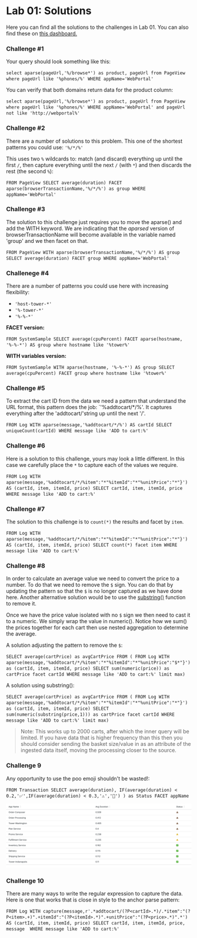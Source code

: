 # Lab 01: Solutions
Here you can find all the solutions to the challenges in Lab 01. You can also find these on [this dashboard.](https://onenr.io/0dQeLKPJWje)

### Challenge #1
Your query should look something like this:
```
select aparse(pageUrl,'%/browse*') as product, pageUrl from PageView where pageUrl like '%phones/%' WHERE appName='WebPortal' 
```

You can verify that both domains return data for the product column:
```
select aparse(pageUrl,'%/browse*') as product, pageUrl from PageView where pageUrl like '%phones/%' WHERE appName='WebPortal' and pageUrl not like 'http://webportal%' 
```


### Challenge #2
There are a number of solutions to this problem. This one of the shortest patterns you could use: `'%/*/%'`

This uses two `%` wildcards to: match (and discard) everything up until the first `/`, then capture everything until the next `/` (with `*`) and then discards the rest (the second `%`):

```
FROM PageView SELECT average(duration) FACET aparse(browserTransactionName,'%/*/%') as group WHERE appName='WebPortal'
```

### Challenge #3
The solution to this challenge just requires you to move the aparse() and add the WITH keyword. We are indicating that the *aparsed* version of browserTransactionName will become available in the variable named 'group' and we then facet on that.

```
FROM PageView WITH aparse(browserTransactionName,'%/*/%') AS group SELECT average(duration) FACET group WHERE appName='WebPortal'
```

### Challenege #4
There are a number of patterns you could use here with increasing flexibility:
- `'host-tower-*'`
- `'%-tower-*'`
- `'%-%-*'`

**FACET version:**
```
FROM SystemSample SELECT average(cpuPercent) FACET aparse(hostname, '%-%-*') AS group where hostname like '%tower%'
```

**WITH variables version:**
```
FROM SystemSample WITH aparse(hostname, '%-%-*') AS group SELECT average(cpuPercent) FACET group where hostname like '%tower%'
```

### Challenge #5
To extract the cart ID from the data we need a pattern that understand the URL format, this pattern does the job: `'%addtocart/*/%'. It captures everything after the 'addtocart/'string up until the next '/'.

```
FROM Log WITH aparse(message,'%addtocart/*/%') AS cartId SELECT uniqueCount(cartId) WHERE message like 'ADD to cart:%'
```

### Challenge #6
Here is a solution to this challenge, yours may look a little different. In this case we carefully place the `*` to capture each of the values we require.

```
FROM Log WITH aparse(message,'%addtocart/*/%item":"*"%itemId":"*"%unitPrice":"*"}') AS (cartId, item, itemId, price) SELECT cartId, item, itemId, price  WHERE message like 'ADD to cart:%'
```

### Challenge #7
The solution to this challenge is to `count(*)` the results and facet by `item`.

```
FROM Log WITH aparse(message,'%addtocart/*/%item":"*"%itemId":"*"%unitPrice":"*"}') AS (cartId, item, itemId, price) SELECT count(*) facet item WHERE message like 'ADD to cart:%' 
```

### Challenge #8
In order to calculate an average value we need to convert the price to a number. To do that we need to remove the `$` sign. You can do that by updating the pattern so that the `$` is no longer captured as we have done here. Another alternative solution would be to use the [substring()](https://docs.newrelic.com/docs/query-your-data/nrql-new-relic-query-language/get-started/nrql-syntax-clauses-functions/#func-substring) function to remove it.

Once we have the price value isolated with no `$` sign we then need to cast it to a numeric. We simply wrap the value in numeric(). Notice how we sum() the prices together for each cart then use nested aggregation to determine the average.

A solution adjusting the pattern to remove the `$`:
```
SELECT average(cartPrice) as avgCartPrice FROM ( FROM Log WITH aparse(message,'%addtocart/*/%item":"*"%itemId":"*"%unitPrice":"$*"}') as (cartId, item, itemId, price) SELECT sum(numeric(price)) as cartPrice facet cartId WHERE message like 'ADD to cart:%' limit max)
```

A solution using substring():
```
SELECT average(cartPrice) as avgCartPrice FROM ( FROM Log WITH aparse(message,'%addtocart/*/%item":"*"%itemId":"*"%unitPrice":"*"}') as (cartId, item, itemId, price) SELECT sum(numeric(substring(price,1))) as cartPrice facet cartId WHERE message like 'ADD to cart:%' limit max)
```

> Note: This works up to 2000 carts, after which the inner query will be limited. If you have data that is higher frequency than this then you should consider sending the basket size/value in as an attribute of the ingested data itself, moving the processing closer to the source.

### Challenge 9
Any opportunity to use the poo emoji shouldn't be wasted!:

```
FROM Transaction SELECT average(duration), IF(average(duration) < 0.2,'✅',IF(average(duration) < 0.3,'⚠️','💩') ) as Status FACET appName 
```

![Table 3](images/table3.png)

### Challenge 10
There are many ways to write the regular expression to capture the data. Here is one that works that is close in style to the anchor parse pattern:

```
FROM Log WITH capture(message,r'.*addtocart/(?P<cartId>.*)/.*item":"(?P<item>.+)".+itemId":"(?P<itemId>.*)".+unitPrice":"(?P<price>.*)".*') AS (cartId, item, itemId, price) SELECT cartId, item, itemId, price, message  WHERE message like 'ADD to cart:%'
```

